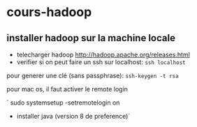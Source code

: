 # cours-hadoop


## installer hadoop sur la machine locale

- telecharger hadoop http://hadoop.apache.org/releases.html
- verifier si on peut faire un ssh sur localhost:
`
ssh localhost
`

pour generer une clé (sans passphrase):
`ssh-keygen -t rsa`

pour mac os, il faut activer le remote login

`
sudo systemsetup -setremotelogin on

- installer java (version 8 de preference)`
